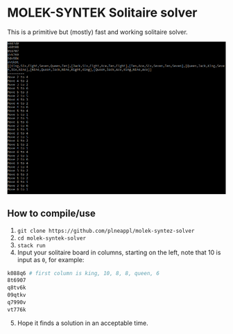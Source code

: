 # MOLEK-SYNTEK Solitaire solver

This is a primitive but (mostly) fast and working solitaire solver.

![example](screenshot.png)

## How to compile/use

1. `git clone https://github.com/plneappl/molek-syntez-solver`
2. `cd molek-syntek-solver`
3. `stack run`
4. Input your solitaire board in columns, starting on the left, note that 10 is input as `0`, for example:
```sh
k088q6 # first column is king, 10, 8, 8, queen, 6
8t6907
q8tv6k
09qtkv
q7990v
vt776k
```
5. Hope it finds a solution in an acceptable time.
